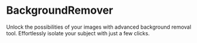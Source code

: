 # BackgroundRemover
Unlock the possibilities of your images with advanced background removal tool. Effortlessly isolate your subject with just a few clicks.
